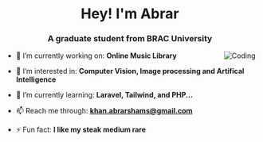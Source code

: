<h1 align="center">Hey! I'm Abrar</h1>
<h3 align="center">A graduate student from BRAC University</h3>

<img align="right" alt="Coding"  src="https://steamuserimages-a.akamaihd.net/ugc/776234950410894383/64AAB79ABC73B74A688A2A9E5D5279B8C821DDC7/?imw=5000&imh=5000&ima=fit&impolicy=Letterbox&imcolor=%23000000&letterbox=false">

<!-- <p align="left"> <img src="https://komarev.com/ghpvc/?username=def4lt-303&label=Profile%20views&color=0e75b6&style=flat" alt="def4lt-303" /> </p> -->

- 🔭 I’m currently working on: **Online Music Library**

- 🤔 I’m interested in: **Computer Vision, Image processing and Artifical Intelligence**

- 🌱 I’m currently learning: **Laravel, Tailwind, and PHP...**

- 📫 Reach me through: **khan.abrarshams@gmail.com**

- ⚡ Fun fact: **I like my steak medium rare**
